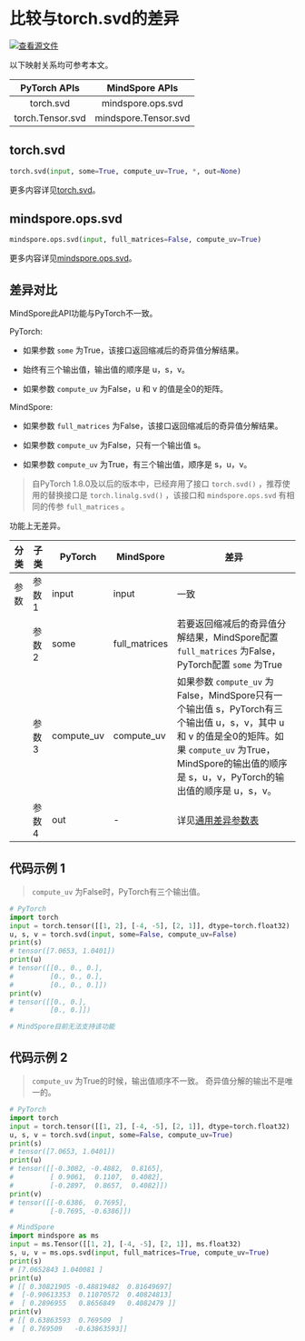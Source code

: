 # 比较与torch.svd的差异

[![查看源文件](https://mindspore-website.obs.cn-north-4.myhuaweicloud.com/website-images/r2.3.2/resource/_static/logo_source.svg)](https://gitee.com/mindspore/docs/blob/r2.3.2/docs/mindspore/source_zh_cn/note/api_mapping/pytorch_diff/svd.md)

以下映射关系均可参考本文。

|     PyTorch APIs      |      MindSpore APIs       |
| :-------------------: | :-----------------------: |
|   torch.svd    |   mindspore.ops.svd    |
|    torch.Tensor.svd   |  mindspore.Tensor.svd   |

## torch.svd

```python
torch.svd(input, some=True, compute_uv=True, *, out=None)
```

更多内容详见[torch.svd](https://pytorch.org/docs/1.8.1/generated/torch.svd.html)。

## mindspore.ops.svd

```python
mindspore.ops.svd(input, full_matrices=False, compute_uv=True)
```

更多内容详见[mindspore.ops.svd](https://www.mindspore.cn/docs/zh-CN/r2.3.2/api_python/ops/mindspore.ops.svd.html)。

## 差异对比

MindSpore此API功能与PyTorch不一致。

PyTorch:

- 如果参数 `some` 为True，该接口返回缩减后的奇异值分解结果。

- 始终有三个输出值，输出值的顺序是 u，s，v。

- 如果参数 `compute_uv` 为False，u 和 v 的值是全0的矩阵。

MindSpore:

- 如果参数 `full_matrices` 为False，该接口返回缩减后的奇异值分解结果。

- 如果参数 `compute_uv` 为False，只有一个输出值 s。

- 如果参数 `compute_uv` 为True，有三个输出值，顺序是 s，u，v。

> 自PyTorch 1.8.0及以后的版本中，已经弃用了接口 `torch.svd()` ，推荐使用的替换接口是 `torch.linalg.svd()` ，该接口和 `mindspore.ops.svd` 有相同的传参 `full_matrices` 。

功能上无差异。

| 分类       | 子类         | PyTorch      | MindSpore      | 差异          |
| ---------- | ------------ | ------------ | ---------      | ------------- |
| 参数       | 参数 1       | input         | input         | 一致           |
|            | 参数 2       | some          | full_matrices | 若要返回缩减后的奇异值分解结果，MindSpore配置 `full_matrices` 为False，PyTorch配置 `some` 为True |
|            | 参数 3       | compute_uv    | compute_uv    | 如果参数 `compute_uv` 为False，MindSpore只有一个输出值 s，PyTorch有三个输出值 u，s，v，其中 u 和 v 的值是全0的矩阵。如果 `compute_uv` 为True，MindSpore的输出值的顺序是 s，u，v，PyTorch的输出值的顺序是 u，s，v。 |
|            | 参数 4       | out           | -             | 详见[通用差异参数表](https://www.mindspore.cn/docs/zh-CN/r2.3.2/note/api_mapping/pytorch_api_mapping.html#通用差异参数表) |

## 代码示例 1

> `compute_uv` 为False时，PyTorch有三个输出值。

```python
# PyTorch
import torch
input = torch.tensor([[1, 2], [-4, -5], [2, 1]], dtype=torch.float32)
u, s, v = torch.svd(input, some=False, compute_uv=False)
print(s)
# tensor([7.0653, 1.0401])
print(u)
# tensor([[0., 0., 0.],
#         [0., 0., 0.],
#         [0., 0., 0.]])
print(v)
# tensor([[0., 0.],
#         [0., 0.]])

# MindSpore目前无法支持该功能
```

## 代码示例 2

> `compute_uv` 为True的时候，输出值顺序不一致。
> 奇异值分解的输出不是唯一的。

```python
# PyTorch
import torch
input = torch.tensor([[1, 2], [-4, -5], [2, 1]], dtype=torch.float32)
u, s, v = torch.svd(input, some=False, compute_uv=True)
print(s)
# tensor([7.0653, 1.0401])
print(u)
# tensor([[-0.3082, -0.4882,  0.8165],
#         [ 0.9061,  0.1107,  0.4082],
#         [-0.2897,  0.8657,  0.4082]])
print(v)
# tensor([[-0.6386,  0.7695],
#         [-0.7695, -0.6386]])

# MindSpore
import mindspore as ms
input = ms.Tensor([[1, 2], [-4, -5], [2, 1]], ms.float32)
s, u, v = ms.ops.svd(input, full_matrices=True, compute_uv=True)
print(s)
# [7.0652843 1.040081 ]
print(u)
# [[ 0.30821905 -0.48819482  0.81649697]
#  [-0.90613353  0.11070572  0.40824813]
#  [ 0.2896955   0.8656849   0.4082479 ]]
print(v)
# [[ 0.63863593  0.769509  ]
#  [ 0.769509   -0.63863593]]
```
